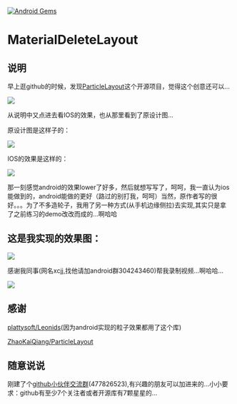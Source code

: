[![Android Gems](http://www.android-gems.com/badge/android-cjj/Android-MaterialDeleteLayout.svg?branch=master)](http://www.android-gems.com/lib/android-cjj/Android-MaterialDeleteLayout)

MaterialDeleteLayout
================================================

说明
-------------------------------------------------
早上逛github的时候，发现[ParticleLayout](https://github.com/ZhaoKaiQiang/ParticleLayout)这个开源项目，觉得这个创意还可以...

![](https://camo.githubusercontent.com/092e00676b8f15550ea758aa2b03f974832e5834/687474703a2f2f69332e74696574756b752e636f6d2f613231363366393065623934663831642e676966)

从说明中又点进去看IOS的效果，也从那里看到了原设计图...

原设计图是这样子的：

![](https://camo.githubusercontent.com/490039a4bea1e9a298d83ae344d124c872620ea6/68747470733a2f2f6431337961637572716a676172612e636c6f756466726f6e742e6e65742f75736572732f3734373835372f73637265656e73686f74732f323234353632362f5f5f5f5f2e6769663f7261773d74727565)

IOS的效果是这样的：

![](https://github.com/MartinRGB/MTMaterialDelete/raw/master/342.gif?raw=true)

那一刻感觉android的效果lower了好多，然后就想写写了，呵呵，我一直认为ios能做到的，android能做的更好（路过的别打我，呵呵）当然，原作者写的很好。。。为了不多造轮子，我用了另一种方式(从手机边缘侧拉)去实现,其实只是拿了之前练习的demo改改而成的...啊哈哈

这是我实现的效果图：
--------------------------------------------

![](http://www.apkbus.com/data/attachment/forum/201509/21/164218gspfu94jzes4zre9.png)

感谢我同事(网名xcjj,找他请加android群304243460)帮我录制视频...啊哈哈...

![](http://www.apkbus.com/data/attachment/forum/201509/21/153255yl2wq6ghziqywizb.gif)



感谢
---------------------------------------------------------------
[plattysoft/Leonids](https://github.com/plattysoft/Leonids)(因为android实现的粒子效果都用了这个库)

[ZhaoKaiQiang/ParticleLayout](https://github.com/ZhaoKaiQiang/ParticleLayout)

随意说说
-----------------------------
刚建了个[github小伙伴交流群](http://t.cn/RyiVjnv)(477826523),有兴趣的朋友可以加进来的...小小要求：github有至少7个关注者或者开源库有7颗星星的...



